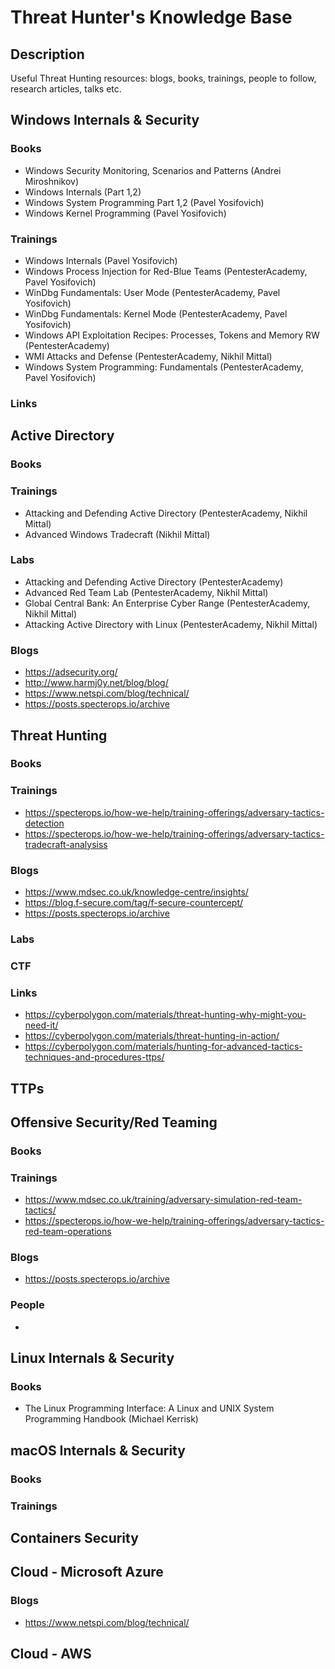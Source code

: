 # Threat Hunter's Knowledge Base

## Description
Useful Threat Hunting resources: blogs, books, trainings, people to follow, research articles, talks etc.

## Windows Internals & Security

### Books
- Windows Security Monitoring, Scenarios and Patterns (Andrei Miroshnikov)
- Windows Internals (Part 1,2)
- Windows System Programming Part 1,2 (Pavel Yosifovich)
- Windows Kernel Programming (Pavel Yosifovich)

### Trainings
- Windows Internals (Pavel Yosifovich)
- Windows Process Injection for Red-Blue Teams (PentesterAcademy, Pavel Yosifovich)
- WinDbg Fundamentals: User Mode (PentesterAcademy, Pavel Yosifovich)
- WinDbg Fundamentals: Kernel Mode (PentesterAcademy, Pavel Yosifovich)
- Windows API Exploitation Recipes: Processes, Tokens and Memory RW (PentesterAcademy)
- WMI Attacks and Defense (PentesterAcademy, Nikhil Mittal)
- Windows System Programming: Fundamentals (PentesterAcademy, Pavel Yosifovich)

### Links

## Active Directory

### Books

### Trainings
- Attacking and Defending Active Directory (PentesterAcademy, Nikhil Mittal)
- Advanced Windows Tradecraft (Nikhil Mittal)

### Labs
- Attacking and Defending Active Directory (PentesterAcademy)
- Advanced Red Team Lab (PentesterAcademy, Nikhil Mittal)
- Global Central Bank: An Enterprise Cyber Range (PentesterAcademy, Nikhil Mittal)
- Attacking Active Directory with Linux (PentesterAcademy, Nikhil Mittal)

### Blogs
- https://adsecurity.org/
- http://www.harmj0y.net/blog/blog/
- https://www.netspi.com/blog/technical/
- https://posts.specterops.io/archive

## Threat Hunting

### Books

### Trainings
- https://specterops.io/how-we-help/training-offerings/adversary-tactics-detection
- https://specterops.io/how-we-help/training-offerings/adversary-tactics-tradecraft-analysiss

### Blogs
- https://www.mdsec.co.uk/knowledge-centre/insights/
- https://blog.f-secure.com/tag/f-secure-countercept/
- https://posts.specterops.io/archive

### Labs

### CTF

### Links
- https://cyberpolygon.com/materials/threat-hunting-why-might-you-need-it/
- https://cyberpolygon.com/materials/threat-hunting-in-action/
- https://cyberpolygon.com/materials/hunting-for-advanced-tactics-techniques-and-procedures-ttps/

## TTPs

## Offensive Security/Red Teaming

### Books

### Trainings
- https://www.mdsec.co.uk/training/adversary-simulation-red-team-tactics/
- https://specterops.io/how-we-help/training-offerings/adversary-tactics-red-team-operations

### Blogs
- https://posts.specterops.io/archive

### People
- 

## Linux Internals & Security

### Books
- The Linux Programming Interface: A Linux and UNIX System Programming Handbook (Michael Kerrisk)

## macOS Internals & Security

### Books

### Trainings

## Containers Security

## Cloud - Microsoft Azure

### Blogs
- https://www.netspi.com/blog/technical/

## Cloud - AWS
